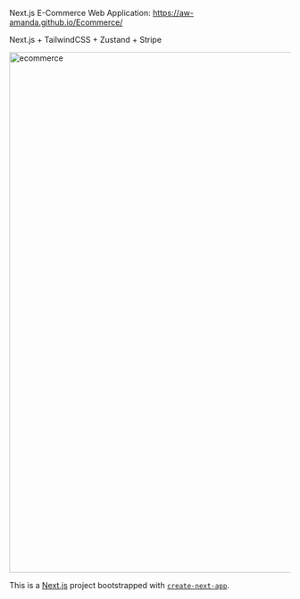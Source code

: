 Next.js E-Commerce Web Application: https://aw-amanda.github.io/Ecommerce/

Next.js + TailwindCSS + Zustand + Stripe





<img width="1659" height="933" alt="ecommerce" src="https://github.com/user-attachments/assets/69f33277-7b93-4263-b309-78eb0d3ec510" />



This is a [Next.js](https://nextjs.org) project bootstrapped with [`create-next-app`](https://nextjs.org/docs/app/api-reference/cli/create-next-app).
